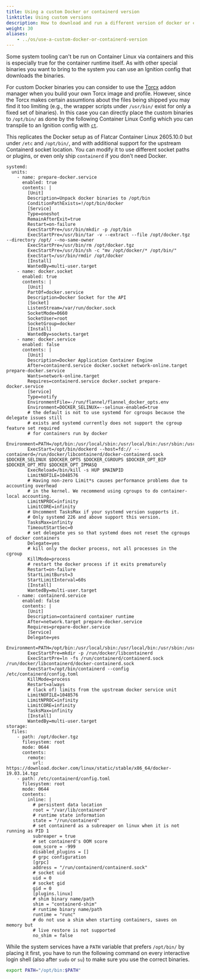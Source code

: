 ```yaml
---
title: Using a custom Docker or containerd version
linktitle: Using custom versions
description: How to download and run a different version of docker or containerd than the one shipped by Flatcar.
weight: 30
aliases:
    - ../os/use-a-custom-docker-or-containerd-version
---
```


Some system tooling can't be run on Container Linux via containers and this is especially true for the container runtime itself.
As with other special binaries you want to bring to the system you can use an Ignition config that downloads the binaries.

For custom Docker binaries you can consider to use the [Torcx](../provisioning/torcx/) addon manager when you build your own Torcx image and profile.
However, since the Torcx makes certain assumtions about the files being shipped you may find it too limiting (e.g., the wrapper scripts under `/usr/bin/` exist for only a fixed set of binaries).
In this case you can directly place the custom binaries to `/opt/bin/` as done by the following Container Linux Config which you can transpile to an Ignition config with [`ct`](../provisioning/config-transpiler/).

This replicates the Docker setup as of Flatcar Container Linux 2605.10.0 but under `/etc` and `/opt/bin/`, and with additional support for the upstream Containerd socket location. You can modify it to use different socket paths or plugins, or even only ship `containerd` if you don't need Docker.

```
systemd:
  units:
    - name: prepare-docker.service
      enabled: true
      contents: |
        [Unit]
        Description=Unpack docker binaries to /opt/bin
        ConditionPathExists=!/opt/bin/docker
        [Service]
        Type=oneshot
        RemainAfterExit=true
        Restart=on-failure
        ExecStartPre=/usr/bin/mkdir -p /opt/bin
        ExecStartPre=/usr/bin/tar -v --extract --file /opt/docker.tgz --directory /opt/ --no-same-owner
        ExecStartPre=/usr/bin/rm /opt/docker.tgz
        ExecStartPre=/usr/bin/sh -c "mv /opt/docker/* /opt/bin/"
        ExecStart=/usr/bin/rmdir /opt/docker
        [Install]
        WantedBy=multi-user.target
    - name: docker.socket
      enabled: true
      contents: |
        [Unit]
        PartOf=docker.service
        Description=Docker Socket for the API
        [Socket]
        ListenStream=/var/run/docker.sock
        SocketMode=0660
        SocketUser=root
        SocketGroup=docker
        [Install]
        WantedBy=sockets.target
    - name: docker.service
      enabled: false
      contents: |
        [Unit]
        Description=Docker Application Container Engine
        After=containerd.service docker.socket network-online.target prepare-docker.service
        Wants=network-online.target
        Requires=containerd.service docker.socket prepare-docker.service
        [Service]
        Type=notify
        EnvironmentFile=-/run/flannel/flannel_docker_opts.env
        Environment=DOCKER_SELINUX=--selinux-enabled=true
        # the default is not to use systemd for cgroups because the delegate issues still
        # exists and systemd currently does not support the cgroup feature set required
        # for containers run by docker
        Environment=PATH=/opt/bin:/usr/local/sbin:/usr/local/bin:/usr/sbin:/usr/bin
        ExecStart=/opt/bin/dockerd --host=fd:// --containerd=/run/docker/libcontainerd/docker-containerd.sock $DOCKER_SELINUX $DOCKER_OPTS $DOCKER_CGROUPS $DOCKER_OPT_BIP $DOCKER_OPT_MTU $DOCKER_OPT_IPMASQ
        ExecReload=/bin/kill -s HUP $MAINPID
        LimitNOFILE=1048576
        # Having non-zero Limit*s causes performance problems due to accounting overhead
        # in the kernel. We recommend using cgroups to do container-local accounting.
        LimitNPROC=infinity
        LimitCORE=infinity
        # Uncomment TasksMax if your systemd version supports it.
        # Only systemd 226 and above support this version.
        TasksMax=infinity
        TimeoutStartSec=0
        # set delegate yes so that systemd does not reset the cgroups of docker containers
        Delegate=yes
        # kill only the docker process, not all processes in the cgroup
        KillMode=process
        # restart the docker process if it exits prematurely
        Restart=on-failure
        StartLimitBurst=3
        StartLimitInterval=60s
        [Install]
        WantedBy=multi-user.target
    - name: containerd.service
      enabled: false
      contents: |
        [Unit]
        Description=containerd container runtime
        After=network.target prepare-docker.service
        Requires=prepare-docker.service
        [Service]
        Delegate=yes
        Environment=PATH=/opt/bin:/usr/local/sbin:/usr/local/bin:/usr/sbin:/usr/bin
        ExecStartPre=mkdir -p /run/docker/libcontainerd
        ExecStartPre=ln -fs /run/containerd/containerd.sock /run/docker/libcontainerd/docker-containerd.sock
        ExecStart=/opt/bin/containerd --config /etc/containerd/config.toml
        KillMode=process
        Restart=always
        # (lack of) limits from the upstream docker service unit
        LimitNOFILE=1048576
        LimitNPROC=infinity
        LimitCORE=infinity
        TasksMax=infinity
        [Install]
        WantedBy=multi-user.target
storage:
  files:
    - path: /opt/docker.tgz
      filesystem: root
      mode: 0644
      contents:
        remote:
          url: https://download.docker.com/linux/static/stable/x86_64/docker-19.03.14.tgz
    - path: /etc/containerd/config.toml
      filesystem: root
      mode: 0644
      contents:
        inline: |
          # persistent data location
          root = "/var/lib/containerd"
          # runtime state information
          state = "/run/containerd"
          # set containerd as a subreaper on linux when it is not running as PID 1
          subreaper = true
          # set containerd's OOM score
          oom_score = -999
          disabled_plugins = []
          # grpc configuration
          [grpc]
          address = "/run/containerd/containerd.sock"
          # socket uid
          uid = 0
          # socket gid
          gid = 0
          [plugins.linux]
          # shim binary name/path
          shim = "containerd-shim"
          # runtime binary name/path
          runtime = "runc"
          # do not use a shim when starting containers, saves on memory but
          # live restore is not supported
          no_shim = false
```

While the system services have a `PATH` variable that prefers `/opt/bin/` by placing it first, you have to run the following command on every interactive login shell (also after `sudo` or `su`) to make sure you use the correct binaries.

```sh
export PATH="/opt/bin:$PATH"
```

